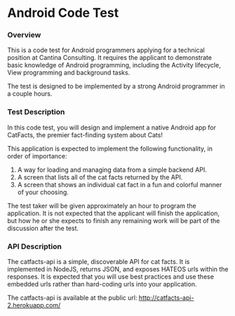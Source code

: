 # Android Code Test

### Overview

This is a code test for Android programmers applying for a technical position at Cantina Consulting. It requires the applicant to demonstrate basic knowledge of Android programming, including the Activity lifecycle, View programming and background tasks.

The test is designed to be implemented by a strong Android programmer in a couple hours.

### Test Description

In this code test, you will design and implement a native Android app for CatFacts, the premier fact-finding system about Cats! 

This application is expected to implement the following functionality, in order of importance:

1. A way for loading and managing data from a simple backend API.
2. A screen that lists all of the cat facts returned by the API.
3. A screen that shows an individual cat fact in a fun and colorful manner of your choosing.

The test taker will be given approximately an hour to program the application. It is not expected that the applicant will finish the application, but how he or she expects to finish any remaining work will be part of the discussion after the test.

### API Description

The catfacts-api is a simple, discoverable API for cat facts. It is implemented in NodeJS, returns JSON, and exposes HATEOS urls within the responses. It is expected that you will use best practices and use these embedded urls rather than hard-coding urls into your application.

The catfacts-api is available at the public url: http://catfacts-api-2.herokuapp.com/

